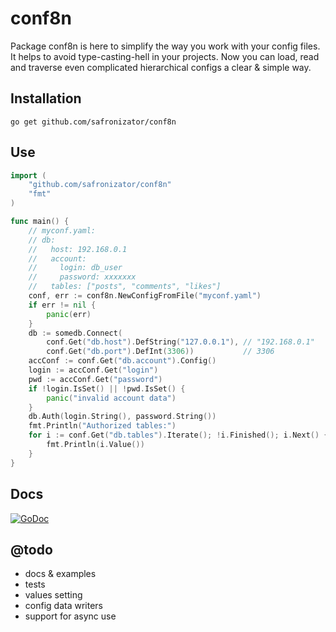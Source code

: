 # conf8n

Package conf8n is here to simplify the way you work with your config files. It helps to avoid type-casting-hell in your projects. Now you can load, read and traverse even complicated hierarchical configs a clear & simple way.

## Installation
```
go get github.com/safronizator/conf8n
```

## Use
```go
import (
	"github.com/safronizator/conf8n"
	"fmt"
)

func main() {
	// myconf.yaml:
	// db:
	//   host: 192.168.0.1
	//   account:
	//     login: db_user
	//     password: xxxxxxx
	//   tables: ["posts", "comments", "likes"]
	conf, err := conf8n.NewConfigFromFile("myconf.yaml")
	if err != nil {
		panic(err)
	}
	db := somedb.Connect(
		conf.Get("db.host").DefString("127.0.0.1"), // "192.168.0.1"
		conf.Get("db.port").DefInt(3306))           // 3306
	accConf := conf.Get("db.account").Config()
	login := accConf.Get("login")
	pwd := accConf.Get("password")
	if !login.IsSet() || !pwd.IsSet() {
	  	panic("invalid account data")
	}
	db.Auth(login.String(), password.String())
	fmt.Println("Authorized tables:")
	for i := conf.Get("db.tables").Iterate(); !i.Finished(); i.Next() {
	  	fmt.Println(i.Value())
	}
}
```

## Docs

[![GoDoc](https://godoc.org/github.com/safronizator/conf8n?status.svg)](https://godoc.org/github.com/safronizator/conf8n)

## @todo
- docs & examples
- tests
- values setting
- config data writers
- support for async use
